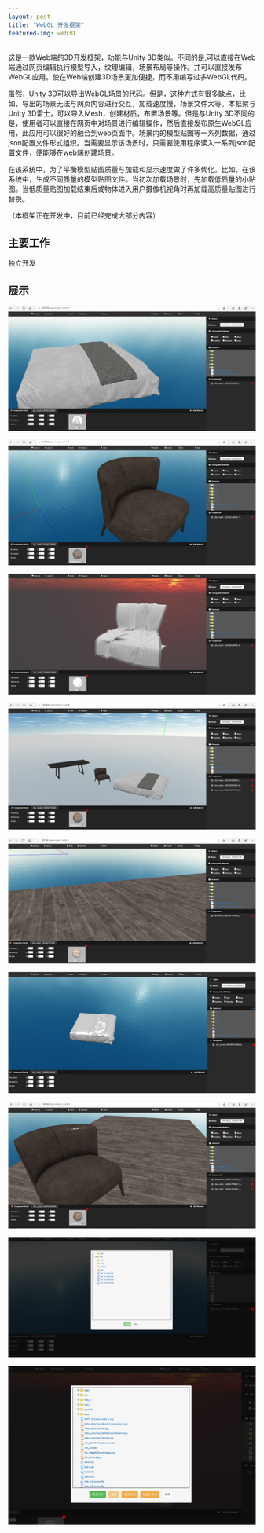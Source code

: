 ```yaml
---
layout: post
title: "WebGL 开发框架"
featured-img: web3D
---
```


这是一款Web端的3D开发框架，功能与Unity 3D类似。不同的是,可以直接在Web端通过网页编辑执行模型导入，纹理编辑，场景布局等操作。并可以直接发布WebGL应用。使在Web端创建3D场景更加便捷，而不用编写过多WebGL代码。

虽然，Unity 3D可以导出WebGL场景的代码。但是，这种方式有很多缺点，比如，导出的场景无法与网页内容进行交互，加载速度慢，场景文件大等。本框架与Unity 3D雷士，可以导入Mesh，创建材质，布置场景等。但是与Unity 3D不同的是，使用者可以直接在网页中对场景进行编辑操作，然后直接发布原生WebGL应用，此应用可以很好的融合到web页面中。场景内的模型贴图等一系列数据，通过json配置文件形式组织。当需要显示该场景时，只需要使用程序读入一系列json配置文件，便能够在web端创建场景。

在该系统中，为了平衡模型贴图质量与加载和显示速度做了许多优化。比如，在该系统中，生成不同质量的模型贴图文件。当初次加载场景时，先加载低质量的小贴图。当低质量贴图加载结束后或物体进入用户摄像机视角时再加载高质量贴图进行替换。

（本框架正在开发中，目前已经完成大部分内容）


## 主要工作

独立开发


## 展示

![](/images/web3D/p1.png)

![](/images/web3D/p2.png)

![](/images/web3D/p3.png)

![](/images/web3D/p4.png)

![](/images/web3D/p5.png)

![](/images/web3D/p6.png)

![](/images/web3D/web3D.jpg)

![](/images/web3D/p7.png)

![](/images/web3D/p8.png)


